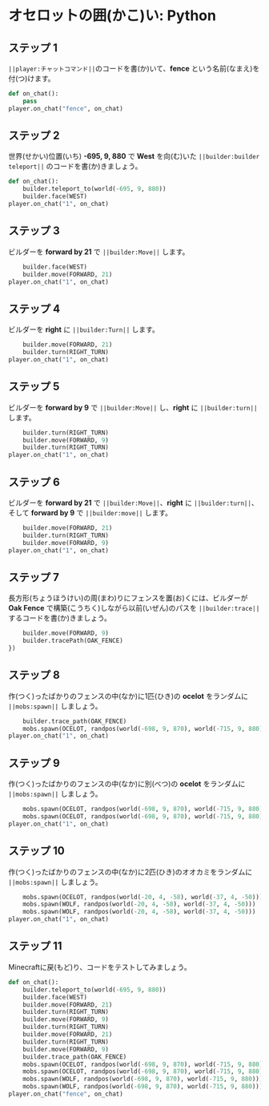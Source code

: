 # オセロットの囲(かこ)い: Python

## ステップ 1
``||player:チャットコマンド||``のコードを書(か)いて、**fence** という名前(なまえ)を付(つ)けます。

```python
def on_chat():
    pass
player.on_chat("fence", on_chat)
```

## ステップ 2

世界(せかい)位置(いち) **-695, 9, 880** で **West** を向(む)いた ``||builder:builder teleport||`` のコードを書(か)きましょう。

```python
def on_chat():
    builder.teleport_to(world(-695, 9, 880))
    builder.face(WEST)
player.on_chat("1", on_chat)
```

## ステップ 3

ビルダーを **forward by 21** で ``||builder:Move||`` します。

```python
    builder.face(WEST)
    builder.move(FORWARD, 21)
player.on_chat("1", on_chat)
```

## ステップ 4

ビルダーを **right** に ``||builder:Turn||`` します。

```python
    builder.move(FORWARD, 21)
    builder.turn(RIGHT_TURN)
player.on_chat("1", on_chat)
```

## ステップ 5

ビルダーを **forward by 9** で ``||builder:Move||`` し、**right** に ``||builder:turn||`` します。

```python
    builder.turn(RIGHT_TURN)
    builder.move(FORWARD, 9)
    builder.turn(RIGHT_TURN)
player.on_chat("1", on_chat)
```

## ステップ 6

ビルダーを **forward by 21** で ``||builder:Move||``、**right** に ``||builder:turn||``、そして **forward by 9** で ``||builder:move||`` します。

```python
    builder.move(FORWARD, 21)
    builder.turn(RIGHT_TURN)
    builder.move(FORWARD, 9)
player.on_chat("1", on_chat)
```

## ステップ 7

長方形(ちょうほうけい)の周(まわ)りにフェンスを置(お)くには、ビルダーが **Oak Fence** で構築(こうちく)しながら以前(いぜん)のパスを ``||builder:trace||`` するコードを書(か)きましょう。

```python
    builder.move(FORWARD, 9)
    builder.tracePath(OAK_FENCE)
})
```

## ステップ 8

作(つく)ったばかりのフェンスの中(なか)に1匹(ひき)の **ocelot** をランダムに ``||mobs:spawn||`` しましょう。

```python
    builder.trace_path(OAK_FENCE)
    mobs.spawn(OCELOT, randpos(world(-698, 9, 870), world(-715, 9, 880)))
player.on_chat("1", on_chat)
```

## ステップ 9

作(つく)ったばかりのフェンスの中(なか)に別(べつ)の **ocelot** をランダムに ``||mobs:spawn||`` しましょう。

```python
    mobs.spawn(OCELOT, randpos(world(-698, 9, 870), world(-715, 9, 880)))
    mobs.spawn(OCELOT, randpos(world(-698, 9, 870), world(-715, 9, 880)))
player.on_chat("1", on_chat)
```

## ステップ 10

作(つく)ったばかりのフェンスの中(なか)に2匹(ひき)のオオカミをランダムに ``||mobs:spawn||`` しましょう。

```python
    mobs.spawn(OCELOT, randpos(world(-20, 4, -58), world(-37, 4, -50)))
    mobs.spawn(WOLF, randpos(world(-20, 4, -58), world(-37, 4, -50)))
    mobs.spawn(WOLF, randpos(world(-20, 4, -58), world(-37, 4, -50)))
player.on_chat("1", on_chat)
```

## ステップ 11

Minecraftに戻(もど)り、コードをテストしてみましょう。

```python
def on_chat():
    builder.teleport_to(world(-695, 9, 880))
    builder.face(WEST)
    builder.move(FORWARD, 21)
    builder.turn(RIGHT_TURN)
    builder.move(FORWARD, 9)
    builder.turn(RIGHT_TURN)
    builder.move(FORWARD, 21)
    builder.turn(RIGHT_TURN)
    builder.move(FORWARD, 9)
    builder.trace_path(OAK_FENCE)
    mobs.spawn(OCELOT, randpos(world(-698, 9, 870), world(-715, 9, 880)))
    mobs.spawn(OCELOT, randpos(world(-698, 9, 870), world(-715, 9, 880)))
    mobs.spawn(WOLF, randpos(world(-698, 9, 870), world(-715, 9, 880)))
    mobs.spawn(WOLF, randpos(world(-698, 9, 870), world(-715, 9, 880)))
player.on_chat("fence", on_chat)
```